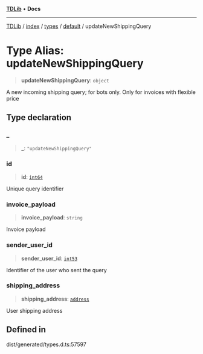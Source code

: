 [**TDLib**](../../../../../../README.md) • **Docs**

***

[TDLib](../../../../../../modules.md) / [index](../../../../../README.md) / [types](../../../README.md) / [default](../README.md) / updateNewShippingQuery

# Type Alias: updateNewShippingQuery

> **updateNewShippingQuery**: `object`

A new incoming shipping query; for bots only. Only for invoices with flexible price

## Type declaration

### \_

> **\_**: `"updateNewShippingQuery"`

### id

> **id**: [`int64`](int64-1.md)

Unique query identifier

### invoice\_payload

> **invoice\_payload**: `string`

Invoice payload

### sender\_user\_id

> **sender\_user\_id**: [`int53`](int53-1.md)

Identifier of the user who sent the query

### shipping\_address

> **shipping\_address**: [`address`](address-1.md)

User shipping address

## Defined in

dist/generated/types.d.ts:57597
